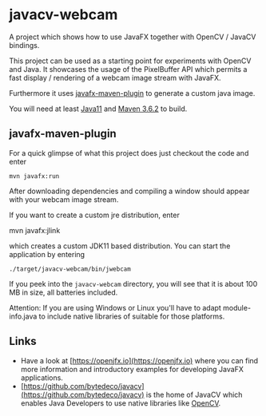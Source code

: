 # javacv-webcam

A project which shows how to use JavaFX together with OpenCV / JavaCV bindings.
 
This project can be used as a starting point for experiments with OpenCV and Java. It showcases the usage of the PixelBuffer API which permits a fast display / rendering of a webcam image stream with JavaFX. 

Furthermore it uses [javafx-maven-plugin](https://github.com/openjfx/javafx-maven-plugin) to generate a custom java image. 

You will need at least [Java11](https://adoptopenjdk.net) and [Maven 3.6.2](https://maven.apache.org/) to build.

## javafx-maven-plugin

For a quick glimpse of what this project does just checkout the code and enter

    mvn javafx:run
    
After downloading dependencies and compiling a window should appear with your webcam image stream.

If you want to create a custom jre distribution, enter

  mvn javafx:jlink
  
which creates a custom JDK11 based distribution. You can start the application by entering

    ./target/javacv-webcam/bin/jwebcam
    
If you peek into the ``javacv-webcam`` directory, you will see that it is about 100 MB in size, all batteries included.

Attention: If you are using Windows or Linux you'll have to adapt module-info.java to include native libraries of suitable for those platforms.  

## Links

- Have a look at [https://openjfx.io](https://openjfx.io) where you can find more information and introductory examples for developing JavaFX applications. 
- [https://github.com/bytedeco/javacv](https://github.com/bytedeco/javacv) is the home of JavaCV which enables Java Developers to use native libraries like [OpenCV](https://opencv.org).

